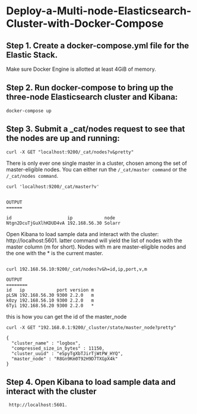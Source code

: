 # Deploy-a-Multi-node-Elasticsearch-Cluster-with-Docker-Compose

## Step 1. Create a docker-compose.yml file for the Elastic Stack.

Make sure Docker Engine is allotted at least 4GiB of memory.

## Step 2. Run docker-compose to bring up the three-node Elasticsearch cluster and Kibana:

```
docker-compose up
```
## Step 3. Submit a _cat/nodes request to see that the nodes are up and running:

```
curl -X GET "localhost:9200/_cat/nodes?v&pretty"
```

There is only ever one single master in a cluster, chosen among the set of master-eligible nodes.
You can either run the ```/_cat/master command``` or the ```/_cat/nodes command```.

```
curl 'localhost:9200/_cat/master?v'


OUTPUT
======

id                     ip            node
Ntgn2DcuTjGuXlhKDUD4vA 192.168.56.30 Solarr

```
Open Kibana to load sample data and interact with the cluster: http://localhost:5601.
latter command will yield the list of nodes with the master column (m for short). Nodes with m are master-eligible nodes and the one with the * is the current master.

```

curl 192.168.56.10:9200/_cat/nodes?v&h=id,ip,port,v,m

OUTPUT
========
id   ip            port version m
pLSN 192.168.56.30 9300 2.2.0   m
k0zy 192.168.56.10 9300 2.2.0   m
6Tyi 192.168.56.20 9300 2.2.0   *

```


this is how you can get the id of the master_node

```
curl -X GET "192.168.0.1:9200/_cluster/state/master_node?pretty"

{
  "cluster_name" : "logbox",
  "compressed_size_in_bytes" : 11150,
  "cluster_uuid" : "eSpyTgXbTJirTjWtPW_HYQ",
  "master_node" : "R8Gn9Km0T92H9D7TXGpX4k"
}
```


## Step 4. Open Kibana to load sample data and interact with the cluster

```
 http://localhost:5601.
 ```
 
